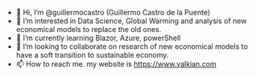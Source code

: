 - 👋 Hi, I’m @guillermocastro (Guillermo Castro de la Puente)
- 👀 I’m interested in Data Science, Global Warming and analysis of new economical models to replace the old ones.
- 🌱 I’m currently learning Blazor, Azure, powerShell
- 💞️ I’m looking to collaborate on research of new economical models to have a soft transition to sustainable economy.
- 📫 How to reach me. my website is https://www.valkian.com



<!---
guillermocastro/guillermocastro is a ✨ special ✨ repository because its `README.md` (this file) appears on your GitHub profile.
You can click the Preview link to take a look at your changes.
--->
